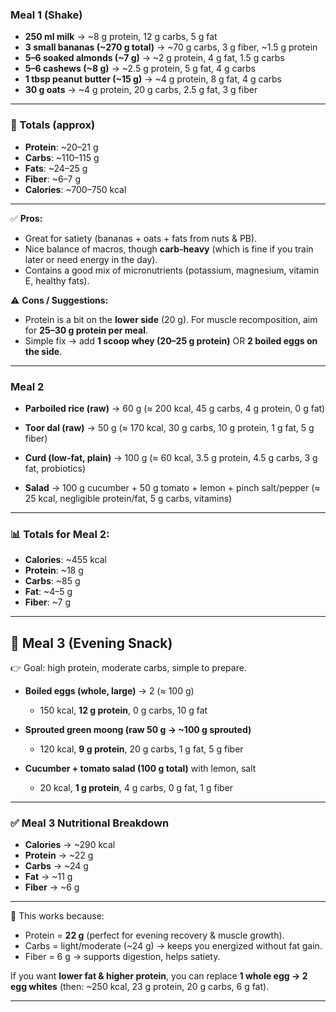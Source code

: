 
### Meal 1 (Shake)

* **250 ml milk** → \~8 g protein, 12 g carbs, 5 g fat
* **3 small bananas (\~270 g total)** → \~70 g carbs, 3 g fiber, \~1.5 g protein
* **5–6 soaked almonds (\~7 g)** → \~2 g protein, 4 g fat, 1.5 g carbs
* **5–6 cashews (\~8 g)** → \~2.5 g protein, 5 g fat, 4 g carbs
* **1 tbsp peanut butter (\~15 g)** → \~4 g protein, 8 g fat, 4 g carbs
* **30 g oats** → \~4 g protein, 20 g carbs, 2.5 g fat, 3 g fiber

---

### 🔎 Totals (approx)

* **Protein**: \~20–21 g
* **Carbs**: \~110–115 g
* **Fats**: \~24–25 g
* **Fiber**: \~6–7 g
* **Calories**: \~700–750 kcal

---

✅ **Pros:**

* Great for satiety (bananas + oats + fats from nuts & PB).
* Nice balance of macros, though **carb-heavy** (which is fine if you train later or need energy in the day).
* Contains a good mix of micronutrients (potassium, magnesium, vitamin E, healthy fats).

⚠️ **Cons / Suggestions:**

* Protein is a bit on the **lower side** (20 g). For muscle recomposition, aim for **25–30 g protein per meal**.
* Simple fix → add **1 scoop whey (20–25 g protein)** OR **2 boiled eggs on the side**.

---

### Meal 2

* **Parboiled rice (raw)** → 60 g
  (≈ 200 kcal, 45 g carbs, 4 g protein, 0 g fat)

* **Toor dal (raw)** → 50 g
  (≈ 170 kcal, 30 g carbs, 10 g protein, 1 g fat, 5 g fiber)

* **Curd (low-fat, plain)** → 100 g
  (≈ 60 kcal, 3.5 g protein, 4.5 g carbs, 3 g fat, probiotics)

* **Salad** → 100 g cucumber + 50 g tomato + lemon + pinch salt/pepper
  (≈ 25 kcal, negligible protein/fat, 5 g carbs, vitamins)

---

### 📊 Totals for Meal 2:

* **Calories**: \~455 kcal
* **Protein**: \~18 g
* **Carbs**: \~85 g
* **Fat**: \~4–5 g
* **Fiber**: \~7 g

---

## 🍎 **Meal 3 (Evening Snack)**

👉 Goal: high protein, moderate carbs, simple to prepare.

* **Boiled eggs (whole, large)** → 2 (≈ 100 g)

  * 150 kcal, **12 g protein**, 0 g carbs, 10 g fat

* **Sprouted green moong (raw 50 g → \~100 g sprouted)**

  * 120 kcal, **9 g protein**, 20 g carbs, 1 g fat, 5 g fiber

* **Cucumber + tomato salad (100 g total)** with lemon, salt

  * 20 kcal, **1 g protein**, 4 g carbs, 0 g fat, 1 g fiber

---

### ✅ **Meal 3 Nutritional Breakdown**

* **Calories** → \~290 kcal
* **Protein** → \~22 g
* **Carbs** → \~24 g
* **Fat** → \~11 g
* **Fiber** → \~6 g

---

📌 This works because:

* Protein = **22 g** (perfect for evening recovery & muscle growth).
* Carbs = light/moderate (\~24 g) → keeps you energized without fat gain.
* Fiber = 6 g → supports digestion, helps satiety.

If you want **lower fat & higher protein**, you can replace **1 whole egg → 2 egg whites** (then: \~250 kcal, 23 g protein, 20 g carbs, 6 g fat).

---